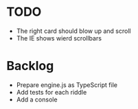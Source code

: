 # TODO

* The right card should blow up and scroll
* The IE shows wierd scrollbars

# Backlog

* Prepare engine.js as TypeScript file
* Add tests for each riddle
* Add a console
